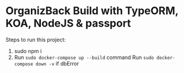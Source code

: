 # OrganizBack Build with TypeORM, KOA, NodeJS & passport

Steps to run this project:
1. sudo npm i
2. Run `sudo docker-compose up --build` command
    Run `sudo docker-compose down -v` if dbError

